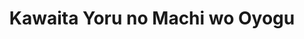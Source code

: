 --- 
title: "Kawaita Yoru no Machi wo Oyogu"
publishdate: "2019-5-19T16:48:46+02:00"
src: "https://365manga.net/manga/kawaita-yoru-no-machi-wo-oyogu"
image: "https://data.365manga.net/images/thumbnails/19277-kawaita-yoru-no-machi-wo-oyogu.jpg"
description: "1-2) Swimming in the Dry Street at Night Once nobility, Morinomiya Kikyou was sold to a brothel owned by his previous servant’s son, Terumasa. Kikyou was hurt by his first client and it was brought to Terumasa’s attention. Upon seeing his beloved Kikyou, what will Terumasa do? 3-4) The Lavishing Chaos. The Enchanting Banquet The youngest prince, Miya, met Lieutenant Tachibana when he was young. It was love at first…"
---